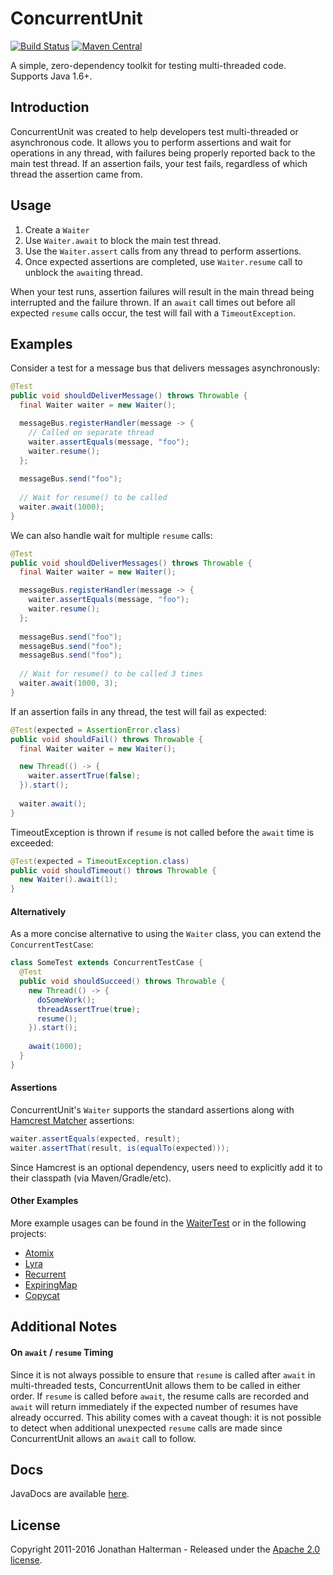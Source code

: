 # ConcurrentUnit
[![Build Status](https://travis-ci.org/jhalterman/concurrentunit.svg)](https://travis-ci.org/jhalterman/concurrentunit)
[![Maven Central](https://maven-badges.herokuapp.com/maven-central/net.jodah/concurrentunit/badge.svg)](https://maven-badges.herokuapp.com/maven-central/net.jodah/concurrentunit) 

A simple, zero-dependency toolkit for testing multi-threaded code. Supports Java 1.6+.

## Introduction

ConcurrentUnit was created to help developers test multi-threaded or asynchronous code. It allows you to perform assertions and wait for operations in any thread, with failures being properly reported back to the main test thread. If an assertion fails, your test fails, regardless of which thread the assertion came from.

## Usage

1. Create a `Waiter`
2. Use `Waiter.await` to block the main test thread.
3. Use the `Waiter.assert` calls from any thread to perform assertions. 
4. Once expected assertions are completed, use `Waiter.resume` call to unblock the `await`ing thread.

When your test runs, assertion failures will result in the main thread being interrupted and the failure thrown. If an `await` call times out before all expected `resume` calls occur, the test will fail with a `TimeoutException`.

## Examples

Consider a test for a message bus that delivers messages asynchronously:

```java
@Test
public void shouldDeliverMessage() throws Throwable {
  final Waiter waiter = new Waiter();

  messageBus.registerHandler(message -> {
    // Called on separate thread
    waiter.assertEquals(message, "foo");
    waiter.resume();
  };
  
  messageBus.send("foo");
  
  // Wait for resume() to be called
  waiter.await(1000);
}
```

We can also handle wait for multiple `resume` calls:

```java
@Test
public void shouldDeliverMessages() throws Throwable {
  final Waiter waiter = new Waiter();

  messageBus.registerHandler(message -> {
    waiter.assertEquals(message, "foo");
    waiter.resume();
  };
  
  messageBus.send("foo");
  messageBus.send("foo");
  messageBus.send("foo");
  
  // Wait for resume() to be called 3 times
  waiter.await(1000, 3);
}
```

If an assertion fails in any thread, the test will fail as expected:

```java
@Test(expected = AssertionError.class)
public void shouldFail() throws Throwable {
  final Waiter waiter = new Waiter();

  new Thread(() -> {
    waiter.assertTrue(false);
  }).start();
  
  waiter.await();
}
```

TimeoutException is thrown if `resume` is not called before the `await` time is exceeded:

```java
@Test(expected = TimeoutException.class)
public void shouldTimeout() throws Throwable {
  new Waiter().await(1);
}
```

#### Alternatively

As a more concise alternative to using the `Waiter` class, you can extend the `ConcurrentTestCase`:

```java
class SomeTest extends ConcurrentTestCase {
  @Test
  public void shouldSucceed() throws Throwable {
	new Thread(() -> {
      doSomeWork();
	  threadAssertTrue(true);
	  resume();
	}).start();
	  
    await(1000);
  }
}
```

#### Assertions

ConcurrentUnit's `Waiter` supports the standard assertions along with [Hamcrest Matcher](http://hamcrest.org/JavaHamcrest/javadoc/) assertions:

```java
waiter.assertEquals(expected, result);
waiter.assertThat(result, is(equalTo(expected)));
```

Since Hamcrest is an optional dependency, users need to explicitly add it to their classpath (via Maven/Gradle/etc).

#### Other Examples

More example usages can be found in the [WaiterTest](https://github.com/jhalterman/concurrentunit/blob/master/src/test/java/net/jodah/concurrentunit/WaiterTest.java) or in the following projects:

* [Atomix](https://github.com/atomix/atomix/tree/master/core/src/test/java/io/atomix)
* [Lyra](https://github.com/jhalterman/lyra/tree/master/src/test/java/net/jodah/lyra/internal/util/concurrent)
* [Recurrent](https://github.com/jhalterman/recurrent/blob/master/src/test/java/net/jodah/recurrent/RecurrentTest.java)
* [ExpiringMap](https://github.com/jhalterman/expiringmap/blob/master/src/test/java/net/jodah/expiringmap/ExpiringMapTest.java)
* [Copycat](https://github.com/atomix/copycat/tree/master/server/src/test/java/io/atomix/copycat/server/state)

## Additional Notes

#### On `await` / `resume` Timing

Since it is not always possible to ensure that `resume` is called after `await` in multi-threaded tests, ConcurrentUnit allows them to be called in either order. If `resume` is called before `await`, the resume calls are recorded and `await` will return immediately if the expected number of resumes have already occurred. This ability comes with a caveat though: it is not possible to detect when additional unexpected `resume` calls are made since ConcurrentUnit allows an `await` call to follow.

## Docs

JavaDocs are available [here](https://jhalterman.github.com/concurrentunit/javadoc).

## License

Copyright 2011-2016 Jonathan Halterman - Released under the [Apache 2.0 license](http://www.apache.org/licenses/LICENSE-2.0.html).
